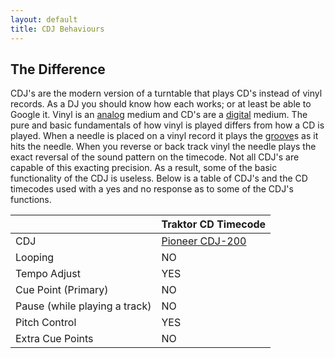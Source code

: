 ```yaml
---
layout: default
title: CDJ Behaviours
---
```

## The Difference
CDJ's are the modern version of a turntable that plays CD's instead of vinyl records. As a DJ you should know how each works; or at least be able to Google it. Vinyl is an [analog](http://en.wikipedia.org/wiki/Analog_recording) medium and CD's are a [digital](http://en.wikipedia.org/wiki/Digital_recording) medium. The pure and basic fundamentals of how vinyl is played differs from how a CD is played. When a needle is placed on a vinyl record it plays the [groove](http://en.wikipedia.org/wiki/Phonograph_record#Structure)s as it hits the needle. When you reverse or back track vinyl the needle plays the exact reversal of the sound pattern on the timecode. Not all CDJ's are capable of this exacting precision. As a result, some of the basic functionality of the CDJ is useless. Below is a table of CDJ's and the CD timecodes used with a yes and no response as to some of the CDJ's functions.

||Traktor CD Timecode|
|--- | --- |
|CDJ|[Pioneer CDJ-200](https://www.pioneerdj.com/en-us/product/player/archive/cdj-200/black/overview/)|
|Looping|NO|
|Tempo Adjust|YES|
|Cue Point (Primary)|NO|
|Pause (while playing a track)|NO|
|Pitch Control|YES|
|Extra Cue Points|NO|

